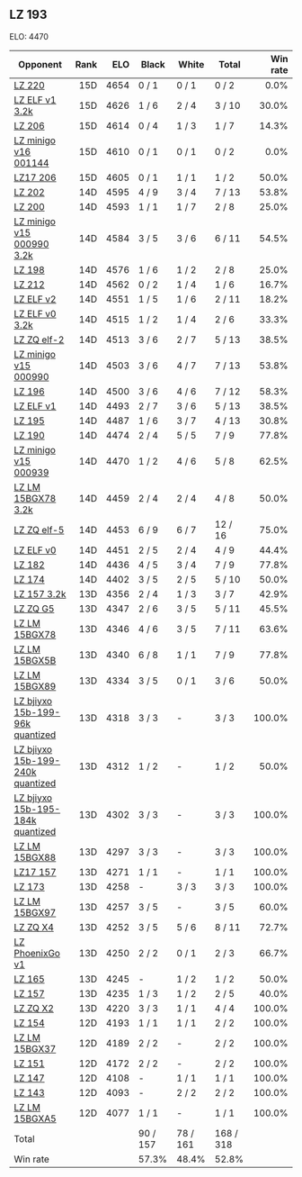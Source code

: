 ## LZ 193 ##

ELO: 4470

Opponent | Rank | ELO | Black | White | Total | Win rate
---------|-----:|----:|-------|-------|-------|-------:
[LZ 220](LZ%20220.md) | 15D | 4654 | 0 / 1 | 0 / 1 | 0 / 2 | 0.0%
[LZ ELF v1 3.2k](LZ%20ELF%20v1%203.2k.md) | 15D | 4626 | 1 / 6 | 2 / 4 | 3 / 10 | 30.0%
[LZ 206](LZ%20206.md) | 15D | 4614 | 0 / 4 | 1 / 3 | 1 / 7 | 14.3%
[LZ minigo v16 001144](LZ%20minigo%20v16%20001144.md) | 15D | 4610 | 0 / 1 | 0 / 1 | 0 / 2 | 0.0%
[LZ17 206](LZ17%20206.md) | 15D | 4605 | 0 / 1 | 1 / 1 | 1 / 2 | 50.0%
[LZ 202](LZ%20202.md) | 14D | 4595 | 4 / 9 | 3 / 4 | 7 / 13 | 53.8%
[LZ 200](LZ%20200.md) | 14D | 4593 | 1 / 1 | 1 / 7 | 2 / 8 | 25.0%
[LZ minigo v15 000990 3.2k](LZ%20minigo%20v15%20000990%203.2k.md) | 14D | 4584 | 3 / 5 | 3 / 6 | 6 / 11 | 54.5%
[LZ 198](LZ%20198.md) | 14D | 4576 | 1 / 6 | 1 / 2 | 2 / 8 | 25.0%
[LZ 212](LZ%20212.md) | 14D | 4562 | 0 / 2 | 1 / 4 | 1 / 6 | 16.7%
[LZ ELF v2](LZ%20ELF%20v2.md) | 14D | 4551 | 1 / 5 | 1 / 6 | 2 / 11 | 18.2%
[LZ ELF v0 3.2k](LZ%20ELF%20v0%203.2k.md) | 14D | 4515 | 1 / 2 | 1 / 4 | 2 / 6 | 33.3%
[LZ ZQ elf-2](LZ%20ZQ%20elf-2.md) | 14D | 4513 | 3 / 6 | 2 / 7 | 5 / 13 | 38.5%
[LZ minigo v15 000990](LZ%20minigo%20v15%20000990.md) | 14D | 4503 | 3 / 6 | 4 / 7 | 7 / 13 | 53.8%
[LZ 196](LZ%20196.md) | 14D | 4500 | 3 / 6 | 4 / 6 | 7 / 12 | 58.3%
[LZ ELF v1](LZ%20ELF%20v1.md) | 14D | 4493 | 2 / 7 | 3 / 6 | 5 / 13 | 38.5%
[LZ 195](LZ%20195.md) | 14D | 4487 | 1 / 6 | 3 / 7 | 4 / 13 | 30.8%
[LZ 190](LZ%20190.md) | 14D | 4474 | 2 / 4 | 5 / 5 | 7 / 9 | 77.8%
[LZ minigo v15 000939](LZ%20minigo%20v15%20000939.md) | 14D | 4470 | 1 / 2 | 4 / 6 | 5 / 8 | 62.5%
[LZ LM 15BGX78 3.2k](LZ%20LM%2015BGX78%203.2k.md) | 14D | 4459 | 2 / 4 | 2 / 4 | 4 / 8 | 50.0%
[LZ ZQ elf-5](LZ%20ZQ%20elf-5.md) | 14D | 4453 | 6 / 9 | 6 / 7 | 12 / 16 | 75.0%
[LZ ELF v0](LZ%20ELF%20v0.md) | 14D | 4451 | 2 / 5 | 2 / 4 | 4 / 9 | 44.4%
[LZ 182](LZ%20182.md) | 14D | 4436 | 4 / 5 | 3 / 4 | 7 / 9 | 77.8%
[LZ 174](LZ%20174.md) | 14D | 4402 | 3 / 5 | 2 / 5 | 5 / 10 | 50.0%
[LZ 157 3.2k](LZ%20157%203.2k.md) | 13D | 4356 | 2 / 4 | 1 / 3 | 3 / 7 | 42.9%
[LZ ZQ G5](LZ%20ZQ%20G5.md) | 13D | 4347 | 2 / 6 | 3 / 5 | 5 / 11 | 45.5%
[LZ LM 15BGX78](LZ%20LM%2015BGX78.md) | 13D | 4346 | 4 / 6 | 3 / 5 | 7 / 11 | 63.6%
[LZ LM 15BGX5B](LZ%20LM%2015BGX5B.md) | 13D | 4340 | 6 / 8 | 1 / 1 | 7 / 9 | 77.8%
[LZ LM 15BGX89](LZ%20LM%2015BGX89.md) | 13D | 4334 | 3 / 5 | 0 / 1 | 3 / 6 | 50.0%
[LZ bjiyxo 15b-199-96k quantized](LZ%20bjiyxo%2015b-199-96k%20quantized.md) | 13D | 4318 | 3 / 3 | - | 3 / 3 | 100.0%
[LZ bjiyxo 15b-199-240k quantized](LZ%20bjiyxo%2015b-199-240k%20quantized.md) | 13D | 4312 | 1 / 2 | - | 1 / 2 | 50.0%
[LZ bjiyxo 15b-195-184k quantized](LZ%20bjiyxo%2015b-195-184k%20quantized.md) | 13D | 4302 | 3 / 3 | - | 3 / 3 | 100.0%
[LZ LM 15BGX88](LZ%20LM%2015BGX88.md) | 13D | 4297 | 3 / 3 | - | 3 / 3 | 100.0%
[LZ17 157](LZ17%20157.md) | 13D | 4271 | 1 / 1 | - | 1 / 1 | 100.0%
[LZ 173](LZ%20173.md) | 13D | 4258 | - | 3 / 3 | 3 / 3 | 100.0%
[LZ LM 15BGX97](LZ%20LM%2015BGX97.md) | 13D | 4257 | 3 / 5 | - | 3 / 5 | 60.0%
[LZ ZQ X4](LZ%20ZQ%20X4.md) | 13D | 4252 | 3 / 5 | 5 / 6 | 8 / 11 | 72.7%
[LZ PhoenixGo v1](LZ%20PhoenixGo%20v1.md) | 13D | 4250 | 2 / 2 | 0 / 1 | 2 / 3 | 66.7%
[LZ 165](LZ%20165.md) | 13D | 4245 | - | 1 / 2 | 1 / 2 | 50.0%
[LZ 157](LZ%20157.md) | 13D | 4235 | 1 / 3 | 1 / 2 | 2 / 5 | 40.0%
[LZ ZQ X2](LZ%20ZQ%20X2.md) | 13D | 4220 | 3 / 3 | 1 / 1 | 4 / 4 | 100.0%
[LZ 154](LZ%20154.md) | 12D | 4193 | 1 / 1 | 1 / 1 | 2 / 2 | 100.0%
[LZ LM 15BGX37](LZ%20LM%2015BGX37.md) | 12D | 4189 | 2 / 2 | - | 2 / 2 | 100.0%
[LZ 151](LZ%20151.md) | 12D | 4172 | 2 / 2 | - | 2 / 2 | 100.0%
[LZ 147](LZ%20147.md) | 12D | 4108 | - | 1 / 1 | 1 / 1 | 100.0%
[LZ 143](LZ%20143.md) | 12D | 4093 | - | 2 / 2 | 2 / 2 | 100.0%
[LZ LM 15BGXA5](LZ%20LM%2015BGXA5.md) | 12D | 4077 | 1 / 1 | - | 1 / 1 | 100.0%
Total | | | 90 / 157 | 78 / 161 | 168 / 318 | 
Win rate| | | 57.3% | 48.4% | 52.8% | 
